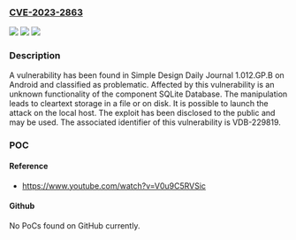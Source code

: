 ### [CVE-2023-2863](https://cve.mitre.org/cgi-bin/cvename.cgi?name=CVE-2023-2863)
![](https://img.shields.io/static/v1?label=Product&message=Daily%20Journal&color=blue)
![](https://img.shields.io/static/v1?label=Version&message=%3D%201.012.GP.B%20&color=brighgreen)
![](https://img.shields.io/static/v1?label=Vulnerability&message=CWE-313%20Cleartext%20Storage%20in%20a%20File%20or%20on%20Disk&color=brighgreen)

### Description

A vulnerability has been found in Simple Design Daily Journal 1.012.GP.B on Android and classified as problematic. Affected by this vulnerability is an unknown functionality of the component SQLite Database. The manipulation leads to cleartext storage in a file or on disk. It is possible to launch the attack on the local host. The exploit has been disclosed to the public and may be used. The associated identifier of this vulnerability is VDB-229819.

### POC

#### Reference
- https://www.youtube.com/watch?v=V0u9C5RVSic

#### Github
No PoCs found on GitHub currently.

